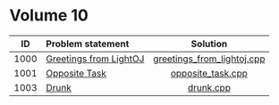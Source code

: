 # Volume 10

|  ID  |     Problem statement      |            Solution            |
|:----:|:---------------------------|:------------------------------:|
| 1000 | [Greetings from LightOJ][] | [greetings_from_lightoj.cpp][] |
| 1001 | [Opposite Task][]          | [opposite_task.cpp][]          |
| 1003 | [Drunk][]                  | [drunk.cpp][]                  |

[Greetings from LightOJ]: http://www.lightoj.com/volume_showproblem.php?problem=1000
[Opposite Task]:          http://www.lightoj.com/volume_showproblem.php?problem=1001
[Drunk]:                  http://www.lightoj.com/volume_showproblem.php?problem=1003

[greetings_from_lightoj.cpp]: greetings_from_lightoj.cpp
[opposite_task.cpp]:          opposite_task.cpp
[drunk.cpp]:                  drunk.cpp
